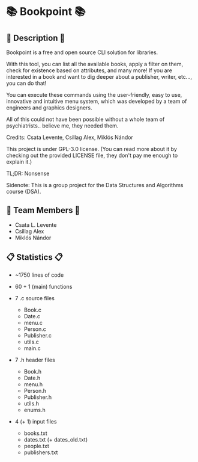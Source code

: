 # 📚 Bookpoint 📚

## 📖 Description 📖

Bookpoint is a free and open source CLI solution for libraries.

With this tool, you can list all the available books, apply a filter on them, check for existence based on attributes, and many more!
If you are interested in a book and want to dig deeper about a publisher, writer, etc..., you can do that!

You can execute these commands using the user-friendly, easy to use, innovative and intuitive menu system, which was developed by a team of engineers and graphics designers. 

All of this could not have been possible without a whole team of psychiatrists.. believe me, they needed them.

Credits: Csata Levente, Csillag Alex, Miklós Nándor

This project is under GPL-3.0 license. (You can read more about it by checking out the provided LICENSE file, they don't pay me enough to explain it.)

TL;DR: Nonsense

Sidenote: This is a group project for the Data Structures and Algorithms course (DSA).

## 👥 Team Members 👥
- Csata L. Levente
- Csillag Alex
- Miklós Nándor

## 📋 Statistics 📋
- ~1750 lines of code

- 60 + 1 (main) functions

- 7 .c source files
    - Book.c
    - Date.c
    - menu.c
    - Person.c
    - Publisher.c
    - utils.c
    - main.c
  
- 7 .h header files
    - Book.h
    - Date.h
    - menu.h
    - Person.h
    - Publisher.h
    - utils.h
    - enums.h
  
- 4 (+ 1) input files
    - books.txt
    - dates.txt (+ dates_old.txt)
    - people.txt
    - publishers.txt
